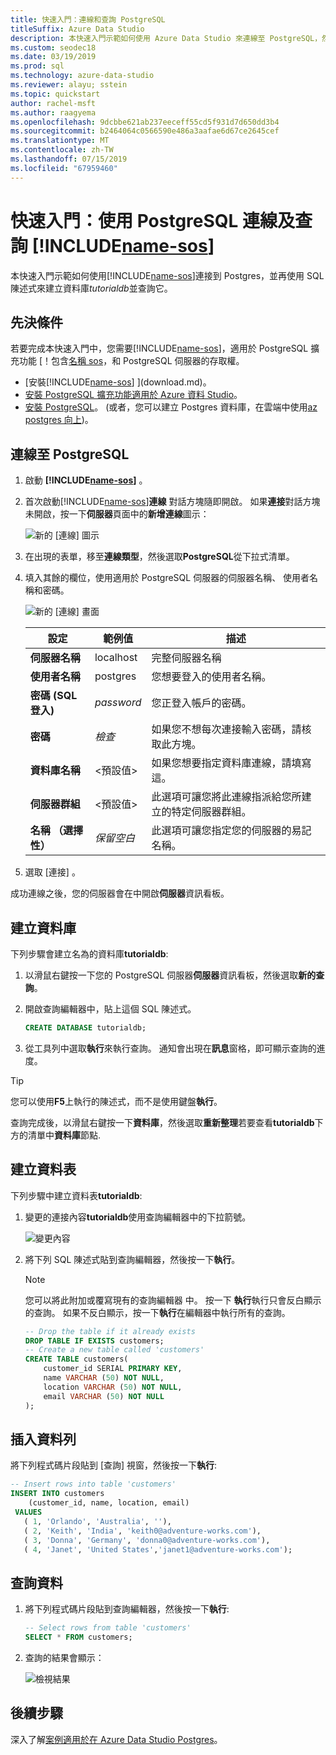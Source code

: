 ```yaml
---
title: 快速入門：連線和查詢 PostgreSQL
titleSuffix: Azure Data Studio
description: 本快速入門示範如何使用 Azure Data Studio 來連線至 PostgreSQL，然後執行查詢
ms.custom: seodec18
ms.date: 03/19/2019
ms.prod: sql
ms.technology: azure-data-studio
ms.reviewer: alayu; sstein
ms.topic: quickstart
author: rachel-msft
ms.author: raagyema
ms.openlocfilehash: 9dcbbe621ab237eeceff55cd5f931d7d650dd3b4
ms.sourcegitcommit: b2464064c0566590e486a3aafae6d67ce2645cef
ms.translationtype: MT
ms.contentlocale: zh-TW
ms.lasthandoff: 07/15/2019
ms.locfileid: "67959460"
---
```

# <a name="quickstart-connect-and-query-postgresql-using-includename-sosincludesname-sos-shortmd"></a>快速入門：使用 PostgreSQL 連線及查詢 [!INCLUDE[name-sos](../includes/name-sos-short.md)]
本快速入門示範如何使用[!INCLUDE[name-sos](../includes/name-sos-short.md)]連接到 Postgres，並再使用 SQL 陳述式來建立資料庫*tutorialdb*並查詢它。

## <a name="prerequisites"></a>先決條件

若要完成本快速入門中，您需要[!INCLUDE[name-sos](../includes/name-sos-short.md)]，適用於 PostgreSQL 擴充功能 [！包含[名稱 sos](../includes/name-sos-short.md)，和 PostgreSQL 伺服器的存取權。

- [安裝[!INCLUDE[name-sos](../includes/name-sos-short.md)] ](download.md)。
- [安裝 PostgreSQL 擴充功能適用於 Azure 資料 Studio](postgres-extension.md)。
- [安裝 PostgreSQL](https://www.postgresql.org/download/)。 (或者，您可以建立 Postgres 資料庫，在雲端中使用[az postgres 向上](https://docs.microsoft.com/azure/postgresql/quickstart-create-server-up-azure-cli))。 

## <a name="connect-to-postgresql"></a>連線至 PostgreSQL

1. 啟動 **[!INCLUDE[name-sos](../includes/name-sos-short.md)]** 。

2. 首次啟動[!INCLUDE[name-sos](../includes/name-sos-short.md)]**連線** 對話方塊隨即開啟。 如果**連接**對話方塊未開啟，按一下**伺服器**頁面中的**新增連線**圖示：

   ![新的 [連線] 圖示](media/quickstart-postgresql/new-connection-icon.png)

3. 在出現的表單，移至**連線類型**，然後選取**PostgreSQL**從下拉式清單。


4. 填入其餘的欄位，使用適用於 PostgreSQL 伺服器的伺服器名稱、 使用者名稱和密碼。 

   ![新的 [連線] 畫面](media/quickstart-postgresql/new-connection-screen.png)  

   | 設定       | 範例值 | 描述 |
   | ------------ | ------------------ | ------------------------------------------------- | 
   | **伺服器名稱** | localhost | 完整伺服器名稱 |
   | **使用者名稱** | postgres | 您想要登入的使用者名稱。 |
   | **密碼 (SQL 登入)** | *password* | 您正登入帳戶的密碼。 |
   | **密碼** | *檢查* | 如果您不想每次連接輸入密碼，請核取此方塊。 |
   | **資料庫名稱** | \<預設值\> | 如果您想要指定資料庫連線，請填寫這。 |
   | **伺服器群組** | \<預設值\> | 此選項可讓您將此連線指派給您所建立的特定伺服器群組。 | 
   | **名稱 （選擇性）** | *保留空白* | 此選項可讓您指定您的伺服器的易記名稱。 | 

5. 選取 [連接]  。 

成功連線之後，您的伺服器會在中開啟**伺服器**資訊看板。


## <a name="create-a-database"></a>建立資料庫

下列步驟會建立名為的資料庫**tutorialdb**:

1. 以滑鼠右鍵按一下您的 PostgreSQL 伺服器**伺服器**資訊看板，然後選取**新的查詢**。

2. 開啟查詢編輯器中，貼上這個 SQL 陳述式。

   ```sql
   CREATE DATABASE tutorialdb;
   ```

3. 從工具列中選取**執行**來執行查詢。 通知會出現在**訊息**窗格，即可顯示查詢的進度。

>[!TIP]
> 您可以使用**F5**上執行的陳述式，而不是使用鍵盤**執行**。

查詢完成後，以滑鼠右鍵按一下**資料庫**，然後選取**重新整理**若要查看**tutorialdb**下方的清單中**資料庫**節點.


## <a name="create-a-table"></a>建立資料表

 下列步驟中建立資料表**tutorialdb**:

1. 變更的連接內容**tutorialdb**使用查詢編輯器中的下拉箭號。 

   ![變更內容](media/quickstart-postgresql/change-context.png)

2. 將下列 SQL 陳述式貼到查詢編輯器，然後按一下**執行**。 

   > [!NOTE]
   > 您可以將此附加或覆寫現有的查詢編輯器 中。 按一下 **執行**執行只會反白顯示的查詢。 如果不反白顯示，按一下**執行**在編輯器中執行所有的查詢。

   ```sql
   -- Drop the table if it already exists
   DROP TABLE IF EXISTS customers;
   -- Create a new table called 'customers'
   CREATE TABLE customers(
       customer_id SERIAL PRIMARY KEY,
       name VARCHAR (50) NOT NULL,
       location VARCHAR (50) NOT NULL,
       email VARCHAR (50) NOT NULL
   );
   ```

## <a name="insert-rows"></a>插入資料列

將下列程式碼片段貼到 [查詢] 視窗，然後按一下**執行**:

   ```sql
   -- Insert rows into table 'customers'
   INSERT INTO customers
       (customer_id, name, location, email)
    VALUES
      ( 1, 'Orlando', 'Australia', ''),
      ( 2, 'Keith', 'India', 'keith0@adventure-works.com'),
      ( 3, 'Donna', 'Germany', 'donna0@adventure-works.com'),
      ( 4, 'Janet', 'United States','janet1@adventure-works.com');
   ```

## <a name="query-the-data"></a>查詢資料

1. 將下列程式碼片段貼到查詢編輯器，然後按一下**執行**:
   
   ```sql
   -- Select rows from table 'customers'
   SELECT * FROM customers; 
   ```

2. 查詢的結果會顯示：

   ![檢視結果](media/quickstart-postgresql/view-results.png)

## <a name="next-steps"></a>後續步驟

深入了解[案例適用於在 Azure Data Studio Postgres](postgres-extension.md)。 